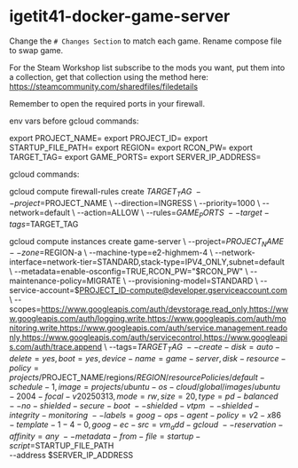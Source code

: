 # igetit41-docker-game-server

Change the ```# Changes Section``` to match each game. Rename compose file to swap game.

For the Steam Workshop list subscribe to the mods you want, put them into a collection, get that collection using the method here: https://steamcommunity.com/sharedfiles/filedetails

Remember to open the required ports in your firewall.

env vars before gcloud commands:

export PROJECT_NAME=<your project name>
export PROJECT_ID=<your project id>
export STARTUP_FILE_PATH=<path to startup script>
export REGION=<your region>
export RCON_PW=<admin password>
export TARGET_TAG=<admin password>
export GAME_PORTS=<admin password>
export SERVER_IP_ADDRESS=<ipaddress name>

gcloud commands:

gcloud compute firewall-rules create $TARGET_TAG \ 
--project=$PROJECT_NAME \ 
--direction=INGRESS \ 
--priority=1000 \ 
--network=default \ 
--action=ALLOW \ 
--rules=$GAME_PORTS \ 
--target-tags=$TARGET_TAG

gcloud compute instances create game-server \ 
--project=$PROJECT_NAME \ 
--zone=$REGION-a \ 
--machine-type=e2-highmem-4 \ 
--network-interface=network-tier=STANDARD,stack-type=IPV4_ONLY,subnet=default \ 
--metadata=enable-osconfig=TRUE,RCON_PW="$RCON_PW" \ 
--maintenance-policy=MIGRATE \ 
--provisioning-model=STANDARD \ 
--service-account=$PROJECT_ID-compute@developer.gserviceaccount.com \ 
--scopes=https://www.googleapis.com/auth/devstorage.read_only,https://www.googleapis.com/auth/logging.write,https://www.googleapis.com/auth/monitoring.write,https://www.googleapis.com/auth/service.management.readonly,https://www.googleapis.com/auth/servicecontrol,https://www.googleapis.com/auth/trace.append \ 
--tags=$TARGET_TAG \ 
--create-disk=auto-delete=yes,boot=yes,device-name=game-server,disk-resource-policy=projects/$PROJECT_NAME/regions/$REGION/resourcePolicies/default-schedule-1,image=projects/ubuntu-os-cloud/global/images/ubuntu-2004-focal-v20250313,mode=rw,size=20,type=pd-balanced \ 
--no-shielded-secure-boot \ 
--shielded-vtpm \ 
--shielded-integrity-monitoring \ 
--labels=goog-ops-agent-policy=v2-x86-template-1-4-0,goog-ec-src=vm_add-gcloud \ 
--reservation-affinity=any \ 
--metadata-from-file=startup-script=$STARTUP_FILE_PATH \
--address $SERVER_IP_ADDRESS

